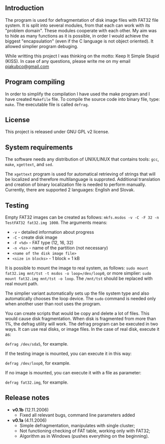 Introduction
------------

 The program is used for defragmentation of disk image files with FAT32 file system. It is split into several
 modules, from that each can  work with its "problem domain". These modules cooperate with each other.
 My aim was to hide as many functions as it is possible, in order I would achieve the biggest "encapsulation"
 (even if the C language is not object oriented). It allowed simplier program debuging.
 
 While writting this project I was thinking on the motto: Keep It Simple Stupid (KISS).
 In case of any questions, please write me on my email pjakubco@gmail.com

Program compiling
-----------------

 In order to simplify the compilation I have used the make program and I have created `Makefile` file. To compile
 the source code into binary file, type: `make`. The executable file is called `defrag`.
 
License
-------

This project is released under GNU GPL v2 license.

System requirements
-------------------

 The software needs any distribution of UNIX/LINUX that contains tools: `gcc`, `make`, `xgettext`, and `sed`.

 The `xgettext` program is used for automatical retrieving of strings that will be localized and therefore multilanguage
 is supproted. Additional translation and creation of binary localization file is needed to perform manually. Currently,
 there are supported 2 languages: English and Slovak.

Testing
-------

Empty FAT32 images can be created as follows: `mkfs.msdos -v -C -F 32 -n TestFAT32 fat32.img 1000`. The arguments means:

* `-v` - detailed information about progress
* `-C` - create disk image
* `-F <%d>` - FAT type (12, 16, 32)
* `-n <%s>` - name of the partition (not necessary)
* `<name of the disk image file>`
* `<size in blocks>` - 1 block = 1 kB

It is possible to mount the image to real system, as follows: `sudo mount fat32.img mnt/tst -t msdos -o loop=/dev/loop0`,
or more simplier: `sudo mount fat32.img mnt/tst -o loop`. The `/mnt/tst` should be replaced with real mount path.

The simplier variant automatically sets up the file system type and also automatically chooses the loop device. The `sudo`
command is needed only when another user than root uses the program.

You can create scripts that would be copy and delete a lot of files. This would cause disk fragmentation. When disk is
fragmented from more than 1%, the defrag utility will work. The defrag program can be executed in two ways. It can use
real disks, or image files. In the case of real disk, execute it as:

 `defrag /dev/sda5`, for example.

If the testing image is mounted, you can execute it in this way:

 `defrag /dev/loop0`, for example.

If no image is mounted, you can execute it with a file as parameter:

 `defrag fat32.img`, for example.


Release notes
--------------
 
* **v0.1b** (12.11.2006)
  - Fixed all relevant bugs, command line parameters added
* **v0.1a** (4.11.2006)
  - Simple defragmentation, manipulates with single cluster;
  - Not functioning checking of FAT table, working only with FAT32;
  - Algorithm as in Windows (pushes everything on the beginning).


